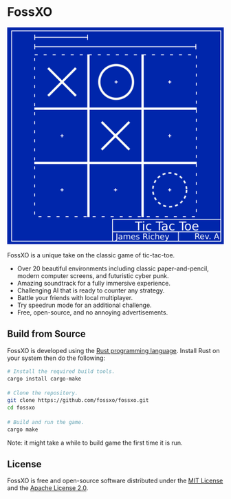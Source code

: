 # FossXO

![FossXO blueprint](blueprint.png)

FossXO is a unique take on the classic game of tic-tac-toe.

* Over 20 beautiful environments including classic paper-and-pencil, modern
  computer screens, and futuristic cyber punk.
* Amazing soundtrack for a fully immersive experience.
* Challenging AI that is ready to counter any strategy.
* Battle your friends with local multiplayer.
* Try speedrun mode for an additional challenge.
* Free, open-source, and no annoying advertisements.


## Build from Source
FossXO is developed using the [Rust programming language](https://www.rust-lang.org/).
Install Rust on your system then do the following:


```bash
# Install the required build tools.
cargo install cargo-make

# Clone the repository.
git clone https://github.com/fossxo/fossxo.git
cd fossxo

# Build and run the game.
cargo make
```

Note: it might take a while to build game the first time it is run.


## License
FossXO is free and open-source software distributed under the [MIT License](LICENSE-MIT) and the [Apache License 2.0](LICENSE-APACHE).
